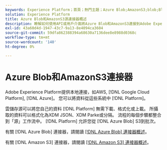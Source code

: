 ```yaml
---
keywords: Experience Platform；首頁；熱門主題；Azure Blob;AmazonS3;blob;Blob;S3;s3
solution: Experience Platform
title: Azure Blob和AmazonS3源連接器概述
description: 瞭解如何使用API或用戶介面將Azure Blob和AmazonS3連接到Adobe Experience Platform。
exl-id: 43a60d4d-1947-43c7-9a13-8e4094ca3604
source-git-commit: 59dfa862388394a68630a7136dee8e8988d0368c
workflow-type: tm+mt
source-wordcount: '140'
ht-degree: 0%

---
```


# Azure Blob和AmazonS3連接器

Adobe Experience Platform提供本地連接，如AWS, [!DNL Google Cloud Platform], [!DNL Azure]。 您可以將資料從這些系統中 [!DNL Platform]。

雲儲存源可以將您自己的資料 [!DNL Platform] 無需下載、格式化或上載。 所攝取的資料可以格式化為XDM JSON、XDM Parke或分隔。 流程的每個步驟都整合到「源」工作流中。 [!DNL Platform] 允許您從 [!DNL Azure Blob] S3到批次。

有關 [!DNL Azure Blob] 連接器，請閱讀 [[!DNL Azure Blob] 連接器概述](./blob.md)。

有關 [!DNL Amazon S3] 連接器，請閱讀 [[!DNL Amazon S3] 連接器概述](./s3.md)。
